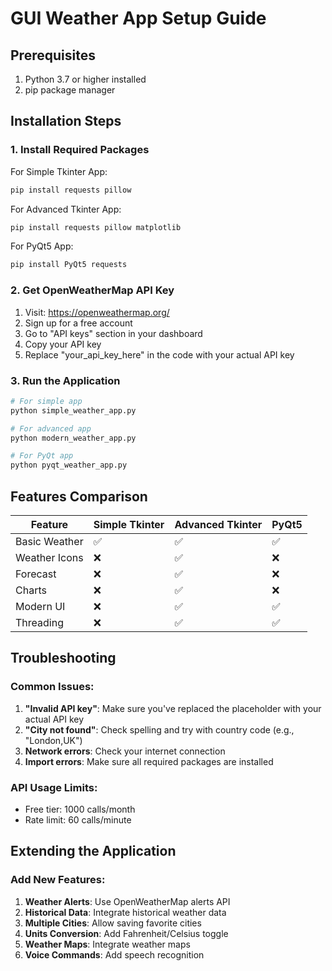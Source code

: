 
# GUI Weather App Setup Guide

## Prerequisites
1. Python 3.7 or higher installed
2. pip package manager

## Installation Steps

### 1. Install Required Packages

For Simple Tkinter App:
```bash
pip install requests pillow
```

For Advanced Tkinter App:
```bash
pip install requests pillow matplotlib
```

For PyQt5 App:
```bash
pip install PyQt5 requests
```

### 2. Get OpenWeatherMap API Key

1. Visit: https://openweathermap.org/
2. Sign up for a free account
3. Go to "API keys" section in your dashboard
4. Copy your API key
5. Replace "your_api_key_here" in the code with your actual API key

### 3. Run the Application

```bash
# For simple app
python simple_weather_app.py

# For advanced app
python modern_weather_app.py

# For PyQt app
python pyqt_weather_app.py
```

## Features Comparison

| Feature | Simple Tkinter | Advanced Tkinter | PyQt5 |
|---------|---------------|------------------|-------|
| Basic Weather | ✅ | ✅ | ✅ |
| Weather Icons | ❌ | ✅ | ❌ |
| Forecast | ❌ | ✅ | ❌ |
| Charts | ❌ | ✅ | ❌ |
| Modern UI | ❌ | ✅ | ✅ |
| Threading | ❌ | ✅ | ✅ |

## Troubleshooting

### Common Issues:

1. **"Invalid API key"**: Make sure you've replaced the placeholder with your actual API key
2. **"City not found"**: Check spelling and try with country code (e.g., "London,UK")
3. **Network errors**: Check your internet connection
4. **Import errors**: Make sure all required packages are installed

### API Usage Limits:
- Free tier: 1000 calls/month
- Rate limit: 60 calls/minute

## Extending the Application

### Add New Features:
1. **Weather Alerts**: Use OpenWeatherMap alerts API
2. **Historical Data**: Integrate historical weather data
3. **Multiple Cities**: Allow saving favorite cities
4. **Units Conversion**: Add Fahrenheit/Celsius toggle
5. **Weather Maps**: Integrate weather maps
6. **Voice Commands**: Add speech recognition
